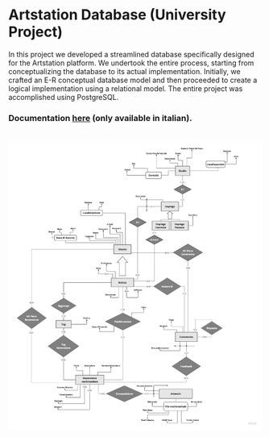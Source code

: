 # Artstation Database (University Project)
In this project we developed a streamlined database specifically designed for the Artstation platform. We undertook the entire process, starting from conceptualizing the database to its actual implementation. Initially, we crafted an E-R conceptual database model and then proceeded to create a logical implementation using a relational model. The entire project was accomplished using PostgreSQL.

### Documentation <a href="Database-Documentation.pdf" >here</a> (only available in italian).

<img src="DatabaseER.jpeg" style="padding: 20px 0;" alt="Conceptual Scheme">
